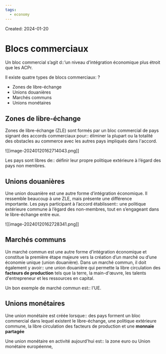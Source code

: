 ```yaml
---
tags:
  - economy
---
```

Created: 2024-01-20

# Blocs commerciaux
Un bloc commercial s’agit d::’un niveau d’intégration économique plus étroit que les ACPr.
<!--SR:!2024-01-31,4,190-->

Il existe quatre types de blocs commerciaux:
?
- Zones de libre-échange
- Unions douanières
- Marchés communs
- Unions monétaires
<!--SR:!2024-01-29,4,190-->

## Zones de libre-échange
Zones de libre-échange (ZLE) sont formés par un bloc commercial de pays signant des accords commerciaux pour:: éliminer la plupart ou la totalité des obstacles au commerce avec les autres pays impliqués dans l'accord.
<!--SR:!2024-02-06,10,230-->
![[image-20240120162714043.png]]


Les pays sont libres de:: définir leur propre politique extérieure à l’égard des pays non membres.
<!--SR:!2024-02-01,9,250-->

## Unions douanières
Une union douanière est une autre forme d’intégration économique. Il ressemble beaucoup à une ZLE, mais présente une différence importante. Les pays participant à l’accord établissent:: une politique extérieure commune à l’égard des non-membres, tout en s’engageant dans le libre-échange entre eux.
<!--SR:!2024-01-31,8,250-->
![[image-20240120162728341.png]]

## Marchés communs
Un marché commun est une autre forme d’intégration économique et constitue la première étape majeure vers la création d’un marché ou d’une économie unique (union douanière). Dans un marché commun, il doit également y avoir:: une union douanière qui permette la libre circulation des **facteurs de production** tels que la terre, la main-d'œuvre, les talents d'entrepreneur et les ressources en capital.
<!--SR:!2024-01-30,7,250-->

Un bon exemple de marché commun est:: l'UE.
<!--SR:!2024-01-31,8,250-->

## Unions monétaires
Une union monétaire est créée lorsque:: des pays forment un bloc commercial dans lequel existent le libre-échange, une politique extérieure commune, la libre circulation des facteurs de production et une **monnaie partagée**
<!--SR:!2024-01-30,4,210-->

Une union monétaire en activité aujourd'hui est:: la zone euro ou Union monétaire européenne,
<!--SR:!2024-01-30,7,250-->